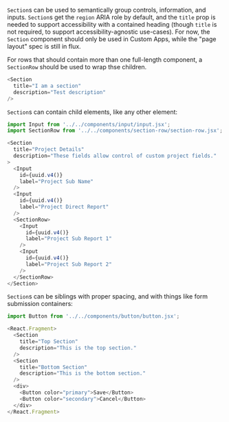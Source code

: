 `Section`s can be used to semantically group controls, information, and inputs. `Section`s get the `region` ARIA role by default, and the `title` prop is needed to support accessibility with a contained heading (though `title` is not required, to support accessibility-agnostic use-cases). For now, the `Section` component should only be used in Custom Apps, while the "page layout" spec is still in flux.

For rows that should contain more than one full-length component, a `SectionRow` should be used to wrap thse children.

```js
<Section
  title="I am a section"
  description="Test description"
/>
```

`Section`s can contain child elements, like any other element:

```js
import Input from '../../components/input/input.jsx';
import SectionRow from '../../components/section-row/section-row.jsx';

<Section
  title="Project Details"
  description="These fields allow control of custom project fields."
>
  <Input
    id={uuid.v4()}
    label="Project Sub Name"
  />
  <Input
    id={uuid.v4()}
    label="Project Direct Report"
  />
  <SectionRow>
    <Input
      id={uuid.v4()}
      label="Project Sub Report 1"
    />
    <Input
      id={uuid.v4()}
      label="Project Sub Report 2"
    />
  </SectionRow>
</Section>
```

`Section`s can be siblings with proper spacing, and with things like form submission containers:

```js
import Button from '../../components/button/button.jsx';

<React.Fragment>
  <Section
    title="Top Section"
    description="This is the top section."
  />
  <Section
    title="Bottom Section"
    description="This is the bottom section."
  />
  <div>
    <Button color="primary">Save</Button>
    <Button color="secondary">Cancel</Button>
  </div>
</React.Fragment>
```
